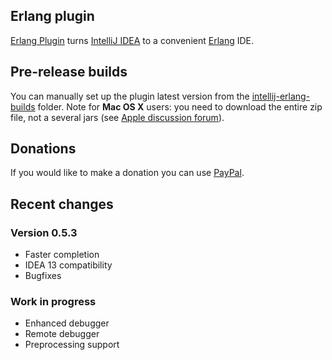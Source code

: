## Erlang plugin
[Erlang Plugin](http://plugins.jetbrains.com/plugin/?pluginId=7083) turns [IntelliJ IDEA](http://www.jetbrains.com/idea/) to a convenient [Erlang](http://www.erlang.org/) IDE.

## Pre-release builds
You can manually set up the plugin latest version from the [intellij-erlang-builds](https://www.dropbox.com/sh/4sbgxzjto5fa21b/1cpM3Nb-yF) folder.
Note for **Mac OS X** users: you need to download the entire zip file, not a several jars (see [Apple discussion forum](https://discussions.apple.com/thread/1483114)). 

## Donations
If you would like to make a donation you can use [PayPal](https://www.paypal.com/cgi-bin/webscr?cmd=_s-xclick&hosted_button_id=C344TC8DDC5UN).

## Recent changes
### Version 0.5.3
* Faster completion
* IDEA 13 compatibility
* Bugfixes

### Work in progress
* Enhanced debugger
* Remote debugger
* Preprocessing support
